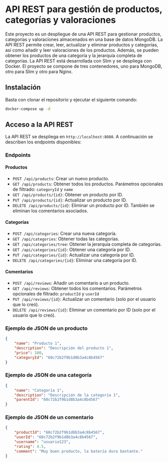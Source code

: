 # API REST para gestión de productos, categorías y valoraciones

Este proyecto es un despliegue de una API REST para gestionar productos, categorías y valoraciones almacenados en una base de datos MongoDB. La API REST permite crear, leer, actualizar y eliminar productos y categorías, así como añadir y leer valoraciones de los productos. Además, se pueden obtener los productos de una categoría y la jerarquía completa de categorías. La API REST está desarrollada con Slim y se despliega con Docker. El proyecto se compone de tres contenedores, uno para MongoDB, otro para Slim y otro para Nginx.

## Instalación

Basta con clonar el repositorio y ejecutar el siguiente comando:

```bash
docker-compose up -d
```

## Acceso a la API REST

La API REST se despliega en `http://localhost:8080`. A continuación se describen los endpoints disponibles:

### Endpoints

#### Productos

- `POST /api/products`: Crear un nuevo producto.
- `GET /api/products`: Obtener todos los productos. Parámetros opcionales de filtrado: `categoryId` y `name`
- `GET /api/products/{id}`: Obtener un producto por ID.
- `PUT /api/products/{id}`: Actualizar un producto por ID.
- `DELETE /api/products/{id}`: Eliminar un producto por ID. También se eliminan los comentarios asociados.

#### Categorías

- `POST /api/categories`: Crear una nueva categoría.
- `GET /api/categories`: Obtener todas las categorías.
- `GET /api/categories/tree`: Obtener la jerarquía completa de categorías.
- `GET /api/categories/{id}`: Obtener una categoría por ID.
- `PUT /api/categories/{id}`: Actualizar una categoría por ID.
- `DELETE /api/categories/{id}`: Eliminar una categoría por ID.

#### Comentarios

- `POST /api/reviews`: Añadir un comentario a un producto.
- `GET /api/reviews`: Obtener todos los comentarios. Parámetros opcionales de filtrado: `productId` y `userId`
- `PUT /api/reviews/{id}`: Actualizar un comentario (solo por el usuario que lo creó).
- `DELETE /api/reviews/{id}`: Eliminar un comentario por ID (solo por el usuario que lo creó).


### Ejemplo de JSON de un producto

```json
{
    "name": "Producto 1",
    "description": "Descripción del producto 1",
    "price": 100,
    "categoryId": "60c72b2f9b1d8b3a4c8b4567"
}
```

### Ejemplo de JSON de una categoría

```json
{
    "name": "Categoría 1",
    "description": "Descripción de la categoría 1",
    "parentId": "60c72b2f9b1d8b3a4c8b4567"
}
```

### Ejemplo de JSON de un comentario

```json
{
    "productId": "60c72b2f9b1d8b3a4c8b4567",
    "userId": "60c72b2f9b1d8b3a4c8b4567",
    "username": "usuario123",
    "rating": 4.5,
    "comment": "Muy buen producto, la batería dura bastante."
}
```

